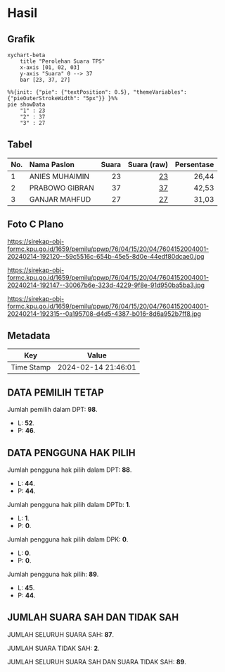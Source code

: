 # Hasil

## Grafik

```mermaid
xychart-beta
    title "Perolehan Suara TPS"
    x-axis [01, 02, 03]
    y-axis "Suara" 0 --> 37
    bar [23, 37, 27]
```

```mermaid
%%{init: {"pie": {"textPosition": 0.5}, "themeVariables": {"pieOuterStrokeWidth": "5px"}} }%%
pie showData
    "1" : 23
    "2" : 37
    "3" : 27
```

## Tabel

| No. | Nama Paslon    | Suara | Suara (raw) | Persentase |
|:--- |:-------------- | -----:| -----------:| ----------:|
| 1   | ANIES MUHAIMIN | 23    | [23][p-1]   | 26,44      |
| 2   | PRABOWO GIBRAN | 37    | [37][p-2]   | 42,53      |
| 3   | GANJAR MAHFUD  | 27    | [27][p-3]   | 31,03      |


[p-1]: https://github.com/gigit-pemilu/pemilu-2024-76-sulawesi-barat/blob/main/pilpres/hitung-suara/sub/76-sulawesi-barat/sub/04-polewali-mandar/sub/15-allu/sub/2004-pao-pao/sub/001-tps/sub/paslon-1.txt
[p-2]: https://github.com/gigit-pemilu/pemilu-2024-76-sulawesi-barat/blob/main/pilpres/hitung-suara/sub/76-sulawesi-barat/sub/04-polewali-mandar/sub/15-allu/sub/2004-pao-pao/sub/001-tps/sub/paslon-2.txt
[p-3]: https://github.com/gigit-pemilu/pemilu-2024-76-sulawesi-barat/blob/main/pilpres/hitung-suara/sub/76-sulawesi-barat/sub/04-polewali-mandar/sub/15-allu/sub/2004-pao-pao/sub/001-tps/sub/paslon-3.txt

## Foto C Plano

https://sirekap-obj-formc.kpu.go.id/1659/pemilu/ppwp/76/04/15/20/04/7604152004001-20240214-192120--59c5516c-654b-45e5-8d0e-44edf80dcae0.jpg

https://sirekap-obj-formc.kpu.go.id/1659/pemilu/ppwp/76/04/15/20/04/7604152004001-20240214-192147--30067b6e-323d-4229-9f8e-91d950ba5ba3.jpg

https://sirekap-obj-formc.kpu.go.id/1659/pemilu/ppwp/76/04/15/20/04/7604152004001-20240214-192315--0a195708-d4d5-4387-b016-8d6a952b7ff8.jpg


## Metadata

| Key        | Value               |
| ---------- | ------------------- |
| Time Stamp | 2024-02-14 21:46:01 |


## DATA PEMILIH TETAP

Jumlah pemilih dalam DPT: **98**.
 * L: **52**.
 * P: **46**.

## DATA PENGGUNA HAK PILIH

Jumlah pengguna hak pilih dalam DPT: **88**.
 * L: **44**.
 * P: **44**.

Jumlah pengguna hak pilih dalam DPTb: **1**.
 * L: **1**.
 * P: **0**.

Jumlah pengguna hak pilih dalam DPK: **0**.
 * L: **0**.
 * P: **0**.

Jumlah pengguna hak pilih: **89**.
 * L: **45**.
 * P: **44**.

## JUMLAH SUARA SAH DAN TIDAK SAH

JUMLAH SELURUH SUARA SAH: **87**.

JUMLAH SUARA TIDAK SAH: **2**.

JUMLAH SELURUH SUARA SAH DAN SUARA TIDAK SAH: **89**.


